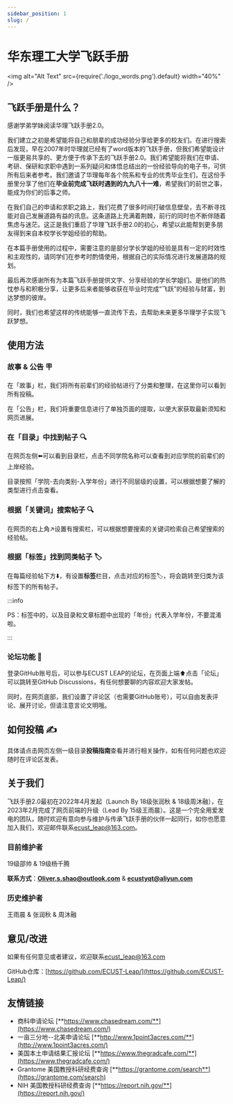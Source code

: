 ```yaml
---
sidebar_position: 1
slug: /
---
```


# 华东理工大学飞跃手册

<img alt="Alt Text" src={require('./logo_words.png').default} width="40%" />

## 飞跃手册是什么？

感谢学弟学妹阅读华理飞跃手册2.0。

我们建立之初是希望能将自己和朋辈的成功经验分享给更多的校友们。在进行搜索后发现，早在2007年时华理就已经有了word版本的飞跃手册，但我们希望能设计一版更易共享的、更方便于传承下去的飞跃手册2.0。我们希望能将我们在申请、考研、保研和求职中遇到一系列疑问和体悟总结出的一份经验导向的电子书，可供所有后来者参考。我们邀请了华理每年各个院系和专业的优秀毕业生们，在这份手册里分享了他们在**毕业前完成飞跃时遇到的九九八十一难**，希望我们的前世之事，能成为你们的后事之师。

在我们自己的申请和求职之路上，我们花费了很多时间打破信息壁垒，去不断寻找能对自己发展道路有益的讯息。这条道路上充满着荆棘，前行的同时也不断伴随着焦虑与迷茫。这正是我们重启了华理飞跃手册2.0的初心，希望以此能帮到更多朋友得到来自本校学长学姐经验的帮助。

在本篇手册使用的过程中，需要注意的是部分学长学姐的经验是具有一定的时效性和主观性的，请同学们在参考时酌情使用，根据自己的实际情况进行发展道路的规划。

最后再次感谢所有为本篇飞跃手册提供文字、分享经验的学长学姐们。是他们的热忱参与和积极分享，让更多后来者能够收获在毕业时完成“飞跃”的经验与财富，到达梦想的彼岸。

同时，我们也希望这样的传统能够一直流传下去，去帮助未来更多华理学子实现飞跃梦想。

## 使用方法

### 故事 & 公告 🪧

在「故事」栏，我们将所有前辈们的经验帖进行了分类和整理，在这里你可以看到所有投稿。

在「公告」栏，我们将重要信息进行了单独页面的提取，以便大家获取最新须知和网页进展。

### 在「目录」中找到帖子 🔍

在网页左侧⬅️可以看到目录栏，点击不同学院名称可以查看到对应学院的前辈们的上岸经验。

目录按照「学院-去向类别-入学年份」进行不同层级的设置，可以根据想要了解的类型进行点击查看。

### 根据「关键词」搜索帖子 🔍

在网页的右上角↗️设置有搜索栏，可以根据想要搜索的关键词检索自己希望搜索的经验帖。

### 根据「标签」找到同类帖子 🏷️

在每篇经验帖下方⬇️，有设置**标签**栏目，点击对应的标签🏷，将会跳转至归类为该标签下的所有帖子。

:::info

PS：标签中的，以及目录和文章标题中出现的「年份」代表入学年份，不要混淆啦。

:::

### 论坛功能 💬

登录GitHub账号后，可以参与ECUST LEAP的论坛，在页面上端⬆️点击「论坛」可以跳转至GitHub Discussions，有任何想要聊的内容欢迎大家发帖。

同时，在网页底部，我们设置了评论区（也需要GitHub账号），可以自由发表评论、展开讨论，但请注意言论文明哦。

## 如何投稿 ✍️

具体请点击网页左侧一级目录**投稿指南**查看并进行相关操作，如有任何问题也欢迎随时在评论区发表。

## 关于我们

飞跃手册2.0最初在2022年4月发起（Launch By 18级张润秋 & 18级周沐融），在2023年2月完成了网页前端的升级（Lead By 15级王雨晨）。这是一个完全用爱发电的团队，随时欢迎有意向参与维护与传承飞跃手册的伙伴一起同行，如你也愿意加入我们，欢迎邮件联系[ecust_leap@163.com](mailto:ecust_leap@163.com)。

### 目前维护者

19级邵帅 & 19级杨千腾

**联系方式**：[**Oliver.s.shao@outlook.com**](mailto:Oliver.s.shao@outlook.com) & [**ecustyqt@aliyun.com**](mailto:ecustyqt@aliyun.com)

### 历史维护者

王雨晨 & 张润秋 & 周沐融

## 意见/改进

如果有任何意见或者建议，欢迎联系[ecust_leap@163.com](mailto:ecust_leap@163.com)

GitHub仓库：[https://github.com/ECUST-Leap/](https://github.com/ECUST-Leap/)


## 友情链接

- 商科申请论坛 [**https://www.chasedream.com/**](https://www.chasedream.com/)
- 一亩三分地--北美申请论坛 [**http://www.1point3acres.com/**](http://www.1point3acres.com/)
- 美国本土申请结果汇报论坛 [**https://www.thegradcafe.com/**](https://www.thegradcafe.com/)
- Grantome 美国教授科研经费查询 [**https://grantome.com/search**](https://grantome.com/search)
- NIH 美国教授科研经费查询 [**https://report.nih.gov/**](https://report.nih.gov/)
